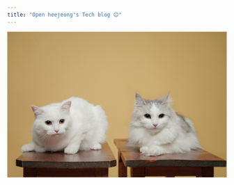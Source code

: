 ```yaml
---
title: "Open heejeong's Tech blog 😊"
---
```





























![github](..\images\2022-08-25-firstpost\github.jpg)
